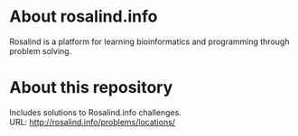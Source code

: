 # About rosalind.info
Rosalind is a platform for learning bioinformatics and programming through problem solving.

# About this repository
Includes solutions to Rosalind.info challenges.  
URL: http://rosalind.info/problems/locations/
